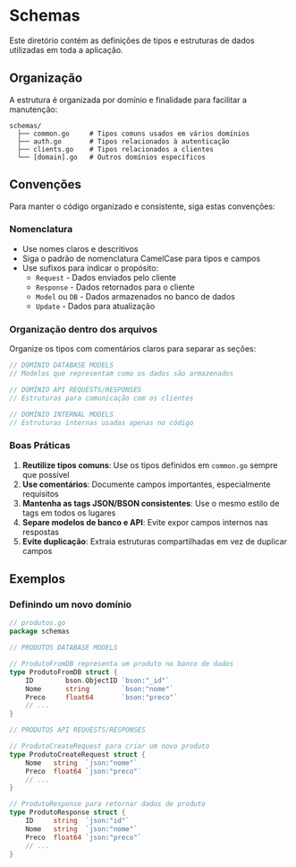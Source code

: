 # Schemas

Este diretório contém as definições de tipos e estruturas de dados utilizadas em toda a aplicação.

## Organização

A estrutura é organizada por domínio e finalidade para facilitar a manutenção:

```
schemas/
  ├── common.go     # Tipos comuns usados em vários domínios
  ├── auth.go       # Tipos relacionados à autenticação
  ├── clients.go    # Tipos relacionados a clientes
  └── [domain].go   # Outros domínios específicos
```

## Convenções

Para manter o código organizado e consistente, siga estas convenções:

### Nomenclatura

- Use nomes claros e descritivos
- Siga o padrão de nomenclatura CamelCase para tipos e campos
- Use sufixos para indicar o propósito:
  - `Request` - Dados enviados pelo cliente
  - `Response` - Dados retornados para o cliente
  - `Model` ou `DB` - Dados armazenados no banco de dados
  - `Update` - Dados para atualização

### Organização dentro dos arquivos

Organize os tipos com comentários claros para separar as seções:

```go
// DOMÍNIO DATABASE MODELS
// Modelos que representam como os dados são armazenados

// DOMÍNIO API REQUESTS/RESPONSES
// Estruturas para comunicação com os clientes

// DOMÍNIO INTERNAL MODELS
// Estruturas internas usadas apenas no código
```

### Boas Práticas

1. **Reutilize tipos comuns**: Use os tipos definidos em `common.go` sempre que possível
2. **Use comentários**: Documente campos importantes, especialmente requisitos
3. **Mantenha as tags JSON/BSON consistentes**: Use o mesmo estilo de tags em todos os lugares
4. **Separe modelos de banco e API**: Evite expor campos internos nas respostas
5. **Evite duplicação**: Extraia estruturas compartilhadas em vez de duplicar campos

## Exemplos

### Definindo um novo domínio

```go
// produtos.go
package schemas

// PRODUTOS DATABASE MODELS

// ProdutoFromDB representa um produto no banco de dados
type ProdutoFromDB struct {
    ID        bson.ObjectID `bson:"_id"`
    Nome      string        `bson:"nome"`
    Preco     float64       `bson:"preco"`
    // ...
}

// PRODUTOS API REQUESTS/RESPONSES

// ProdutoCreateRequest para criar um novo produto
type ProdutoCreateRequest struct {
    Nome   string  `json:"nome"`
    Preco  float64 `json:"preco"`
    // ...
}

// ProdutoResponse para retornar dados de produto
type ProdutoResponse struct {
    ID     string  `json:"id"`
    Nome   string  `json:"nome"`
    Preco  float64 `json:"preco"`
    // ...
}
```
